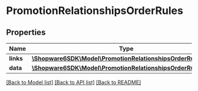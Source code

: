 # PromotionRelationshipsOrderRules

## Properties
Name | Type | Description | Notes
------------ | ------------- | ------------- | -------------
**links** | [**\Shopware6SDK\Model\PromotionRelationshipsOrderRulesLinks**](PromotionRelationshipsOrderRulesLinks.md) |  | [optional] 
**data** | [**\Shopware6SDK\Model\PromotionRelationshipsOrderRulesData[]**](PromotionRelationshipsOrderRulesData.md) |  | [optional] 

[[Back to Model list]](../../README.md#documentation-for-models) [[Back to API list]](../../README.md#documentation-for-api-endpoints) [[Back to README]](../../README.md)

